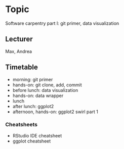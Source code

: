 # Topic
Software carpentry part I: git primer, data visualization

## Lecturer
Max, Andrea


## Timetable
 - morning: git primer
 - hands-on: git clone, add, commit
 - before lunch: data visualization
 - hands-on: data wrapper
 - lunch
 - after lunch: ggplot2
 - afternoon, hands-on: ggplot2 swirl part 1


### Cheatsheets
 - RStudio IDE cheatsheet
 - ggplot cheatsheet
  